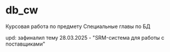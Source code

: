 # db_cw
Курсовая работа по предмету Специальные главы по БД


upd: зафиналил тему 28.03.2025 - "SRM-система для работы с поставщиками"
